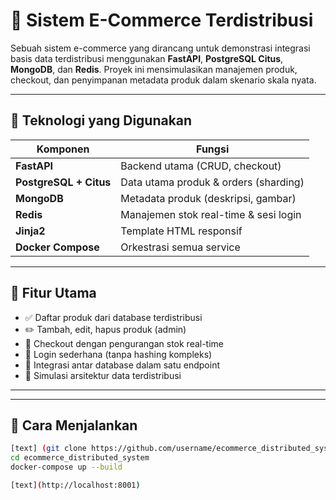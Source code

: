 # 🛒 Sistem E-Commerce Terdistribusi

Sebuah sistem e-commerce yang dirancang untuk demonstrasi integrasi basis data terdistribusi menggunakan **FastAPI**, **PostgreSQL Citus**, **MongoDB**, dan **Redis**. Proyek ini mensimulasikan manajemen produk, checkout, dan penyimpanan metadata produk dalam skenario skala nyata.

---

## 🔧 Teknologi yang Digunakan

| Komponen               | Fungsi                                |
| ---------------------- | ------------------------------------- |
| **FastAPI**            | Backend utama (CRUD, checkout)        |
| **PostgreSQL + Citus** | Data utama produk & orders (sharding) |
| **MongoDB**            | Metadata produk (deskripsi, gambar)   |
| **Redis**              | Manajemen stok real-time & sesi login |
| **Jinja2**             | Template HTML responsif               |
| **Docker Compose**     | Orkestrasi semua service              |

---

## 🧩 Fitur Utama

- ✅ Daftar produk dari database terdistribusi
- ✏️ Tambah, edit, hapus produk (admin)
- 🛒 Checkout dengan pengurangan stok real-time
- 🔐 Login sederhana (tanpa hashing kompleks)
- 🔄 Integrasi antar database dalam satu endpoint
- 🧪 Simulasi arsitektur data terdistribusi

---

---

## 🚀 Cara Menjalankan

```bash
[text] (git clone https://github.com/username/ecommerce_distributed_system.git)
cd ecommerce_distributed_system
docker-compose up --build

[text](http://localhost:8001)
```
